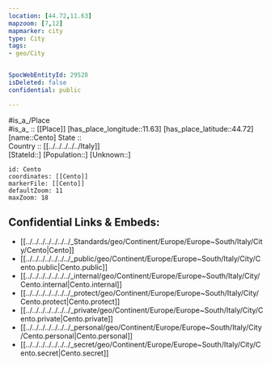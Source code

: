 ```yaml
---
location: [44.72,11.63] 
mapzoom: [7,12] 
mapmarker: city 
type: City
tags:
- geo/City


SpocWebEntityId: 29528
isDeleted: false
confidential: public

---
```

#is_a_/Place  
#is_a_ :: [[Place]] 
[has_place_longitude::11.63] 
[has_place_latitude::44.72] 
[name::Cento] 
State ::  
Country :: [[../../../../../Italy]]  
[StateId::] 
[Population::] 
[Unknown::] 


```leaflet
id: Cento
coordinates: [[Cento]] 
markerFile: [[Cento]] 
defaultZoom: 11 
maxZoom: 18
```


## Confidential Links & Embeds: 
- [[../../../../../../../_Standards/geo/Continent/Europe/Europe~South/Italy/City/Cento|Cento]] 
- [[../../../../../../../_public/geo/Continent/Europe/Europe~South/Italy/City/Cento.public|Cento.public]] 
- [[../../../../../../../_internal/geo/Continent/Europe/Europe~South/Italy/City/Cento.internal|Cento.internal]] 
- [[../../../../../../../_protect/geo/Continent/Europe/Europe~South/Italy/City/Cento.protect|Cento.protect]] 
- [[../../../../../../../_private/geo/Continent/Europe/Europe~South/Italy/City/Cento.private|Cento.private]] 
- [[../../../../../../../_personal/geo/Continent/Europe/Europe~South/Italy/City/Cento.personal|Cento.personal]] 
- [[../../../../../../../_secret/geo/Continent/Europe/Europe~South/Italy/City/Cento.secret|Cento.secret]] 
